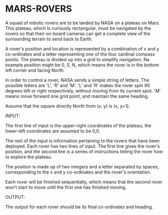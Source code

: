 # MARS-ROVERS

A squad of robotic rovers are to be landed by NASA on a plateau on Mars. This plateau,
which is curiously rectangular, must be navigated by the rovers so that their on-board
cameras can get a complete view of the surrounding terrain to send back to Earth.

A rover's position and location is represented by a combination of x and y co-ordinates
and a letter representing one of the four cardinal compass points. The plateau is divided
up into a grid to simplify navigation. Na example position might be 0, 0, N, which
means the rover is in the bottom left corner and facing North.

In order to control a rover, NASA sends a simple string of letters. The possible letters
are 'L', 'R' and 'M'. 'L' and 'R' makes the rover spin 90 degrees left or right respectively,
without moving from its current spot. 'M' means move forward one grid point, and
maintain the same heading.

Assume that the square directly North from (x, y) is (x, y+1).

INPUT:

The first line of input is the upper-right coordinates of the plateau, the lower-left
coordinates are assumed to be 0,0.

The rest of the input is information pertaining to the rovers that have been deployed.
Each rover has two lines of input. The first line gives the rover's position, and the
second line is a series of instructions telling the rover how to explore the plateau.

The position is made up of two integers and a letter separated by spaces, corresponding
to the x and y co-ordinates and the rover's orientation.

Each rover will be finished sequentially, which means that the second rover won't start
to move until the first one has finished moving.

OUTPUT:

The output for each rover should be its final co-ordinates and heading.
